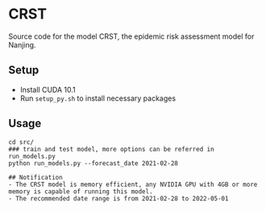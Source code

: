 # CRST

Source code for the model CRST, the epidemic risk assessment model for Nanjing.

## Setup

- Install CUDA 10.1
- Run `setup_py.sh` to install necessary packages

## Usage

```shell
cd src/
### train and test model, more options can be referred in run_models.py
python run_models.py --forecast_date 2021-02-28

## Notification
- The CRST model is memory efficient, any NVIDIA GPU with 4GB or more memory is capable of running this model. 
- The recommended date range is from 2021-02-28 to 2022-05-01

